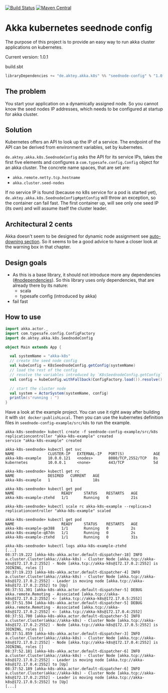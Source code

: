 [![Build Status](https://travis-ci.org/ouven/akka-k8s-seednode.svg?branch=master)](https://travis-ci.org/ouven/akka-k8s-seednode)
[![Maven Central](https://img.shields.io/maven-central/v/de.aktey.akka.k8s/seednode-config_2.11.svg?maxAge=2592000)](http://search.maven.org/#search%7Cga%7C1%7Ca%3A%22seednode-config_2.11%22)

# Akka kubernetes seednode config
The purpose of this project is to provide an easy way to run akka
cluster applications on kubernetes.

Current version: 1.0.1

build.sbt
```sbt
libraryDependencies += "de.aktey.akka.k8s" %% "seednode-config" % "1.0.1"
``` 

## The problem
You start your application on a dynamically assigned node. So you cannot know
the seed nodes IP addresses, which needs to be configured at startup for akka
cluster.

## Solution
Kubernetes offers an API to look up the IP of a service. The endpoint of the API
can be derived from environment variables, set by kubernetes.

`de.aktey.akka.k8s.SeednodeConfig` asks the API for its service IPs, takes the
first five elements and configures a `com.typesafe.config.Config` object for an
akka cluster. The concrete name spaces, that are set are:
- `akka.remote.netty.tcp.hostname`
- `akka.cluster.seed-nodes`

If no service IP is found (because no k8s service for a pod is started yet),
`de.aktey.akka.k8s.SeednodeConfig#getConfig` will throw an exception, so the
container can fail fast. The first container up, will see only one seed IP
(its own) and will assume itself the cluster leader.

## Architectural 2 cents
Akka doesn't seem to be designed for dynamic node assignment see
[auto-downing section](http://doc.akka.io/docs/akka/snapshot/java/cluster-usage.html#Auto-downing__DO_NOT_USE_).
So it seems to be a good advice to have a closer look at the warning box in that
chapter.

## Design goals
- As this is a base library, it should not introduce more any dependencies
([#nodependencies](https://index.scala-lang.org/search?q=nodependencies)). So
this library uses only dependencies, that are already there by its nature:
    - scala
    - typesafe config (introduced by akka)
- fail fast

## How to use
```scala
import akka.actor._
import com.typesafe.config.ConfigFactory
import de.aktey.akka.k8s.SeednodeConfig

object Main extends App {

  val systemName = "akka-k8s"
  // create the seed node config
  val kubeConfig = K8sSeednodeConfig.getConfig(systemName)
  // load the rest of the config
  // resolve the variables introduced by `K8sSeednodeConfig.getConfig`
  val config = kubeConfig.withFallback(ConfigFactory.load()).resolve()

  // start the cluster node
  val system = ActorSystem(systemName, config)
  println(s"running : ")
}
```

Have a look at the example project. You can use it right away after building it with `sbt docker:publishLocal`.
Then you can use the kubernetes definition files in `seednode-config-example/src/k8s` to run
the example.

```
akka-k8s-seednode> kubectl create -f seednode-config-example/src/k8s
replicationcontroller "akka-k8s-example" created
service "akka-k8s-example" created

akka-k8s-seednode> kubectl get svc
NAME               CLUSTER-IP   EXTERNAL-IP   PORT(S)             AGE
akka-k8s-example   10.0.0.121   <nodes>       8080/TCP,2552/TCP   8s
kubernetes         10.0.0.1     <none>        443/TCP             5d

akka-k8s-seednode> kubectl get rc
NAME               DESIRED   CURRENT   AGE
akka-k8s-example   1         1         18s

akka-k8s-seednode> kubectl get pod
NAME                     READY     STATUS    RESTARTS   AGE
akka-k8s-example-ztehd   1/1       Running   0          21s

akka-k8s-seednode> kubectl scale rc akka-k8s-example --replicas=3
replicationcontroller "akka-k8s-example" scaled

akka-k8s-seednode> kubectl get pod
NAME                     READY     STATUS    RESTARTS   AGE
akka-k8s-example-ge388   1/1       Running   0          2s
akka-k8s-example-q87dn   1/1       Running   0          2s
akka-k8s-example-ztehd   1/1       Running   0          31s

akka-k8s-seednode> kubectl logs akka-k8s-example-ztehd
[...]
08:37:19.222 [akka-k8s-akka.actor.default-dispatcher-18] INFO  a.cluster.Cluster(akka://akka-k8s) - Cluster Node [akka.tcp://akka-k8s@172.17.0.2:2552] - Node [akka.tcp://akka-k8s@172.17.0.2:2552] is JOINING, roles []
08:37:19.233 [akka-k8s-akka.actor.default-dispatcher-4] INFO  a.cluster.Cluster(akka://akka-k8s) - Cluster Node [akka.tcp://akka-k8s@172.17.0.2:2552] - Leader is moving node [akka.tcp://akka-k8s@172.17.0.2:2552] to [Up]
08:37:51.301 [akka-k8s-akka.actor.default-dispatcher-5] DEBUG akka.remote.Remoting - Associated [akka.tcp://akka-k8s@172.17.0.2:2552] <- [akka.tcp://akka-k8s@172.17.0.5:2552]
08:37:51.594 [akka-k8s-akka.actor.default-dispatcher-5] DEBUG akka.remote.Remoting - Associated [akka.tcp://akka-k8s@172.17.0.2:2552] <- [akka.tcp://akka-k8s@172.17.0.4:2552]
08:37:51.700 [akka-k8s-akka.actor.default-dispatcher-5] INFO  a.cluster.Cluster(akka://akka-k8s) - Cluster Node [akka.tcp://akka-k8s@172.17.0.2:2552] - Node [akka.tcp://akka-k8s@172.17.0.5:2552] is JOINING, roles []
08:37:51.859 [akka-k8s-akka.actor.default-dispatcher-3] INFO  a.cluster.Cluster(akka://akka-k8s) - Cluster Node [akka.tcp://akka-k8s@172.17.0.2:2552] - Node [akka.tcp://akka-k8s@172.17.0.4:2552] is JOINING, roles []
08:37:52.181 [akka-k8s-akka.actor.default-dispatcher-6] INFO  a.cluster.Cluster(akka://akka-k8s) - Cluster Node [akka.tcp://akka-k8s@172.17.0.2:2552] - Leader is moving node [akka.tcp://akka-k8s@172.17.0.4:2552] to [Up]
08:37:52.189 [akka-k8s-akka.actor.default-dispatcher-6] INFO  a.cluster.Cluster(akka://akka-k8s) - Cluster Node [akka.tcp://akka-k8s@172.17.0.2:2552] - Leader is moving node [akka.tcp://akka-k8s@172.17.0.5:2552] to [Up]
[...]
```
